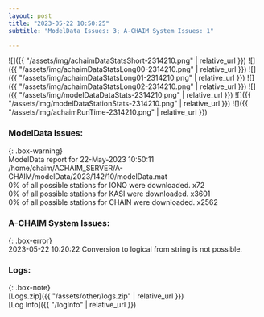 ```yaml
---
layout: post
title: "2023-05-22 10:50:25"
subtitle: "ModelData Issues: 3; A-CHAIM System Issues: 1"

---
```


![]({{ "/assets/img/achaimDataStatsShort-2314210.png" | relative_url }})
![]({{ "/assets/img/achaimDataStatsLong00-2314210.png" | relative_url }})
![]({{ "/assets/img/achaimDataStatsLong01-2314210.png" | relative_url }})
![]({{ "/assets/img/achaimDataStatsLong02-2314210.png" | relative_url }})
![]({{ "/assets/img/modelDataDataStats-2314210.png" | relative_url }})
![]({{ "/assets/img/modelDataStationStats-2314210.png" | relative_url }})
![]({{ "/assets/img/achaimRunTime-2314210.png" | relative_url }})


### ModelData Issues:  
  
{: .box-warning}  
 ModelData report for 22-May-2023 10:50:11   
 /home/chaim/ACHAIM_SERVER/A-CHAIM/modelData/2023/142/10/modelData.mat   
 0% of all possible stations for IONO were downloaded. x72   
 0% of all possible stations for KASI were downloaded. x3601   
 0% of all possible stations for CHAIN were downloaded. x2562   
  
### A-CHAIM System Issues:  
  
{: .box-error}  
2023-05-22 10:20:22 Conversion to logical from string is not possible.  

### Logs:  
  
{: .box-note}  
[Logs.zip]({{ "/assets/other/logs.zip" | relative_url }})  
[Log Info]({{ "/logInfo" | relative_url }})  
